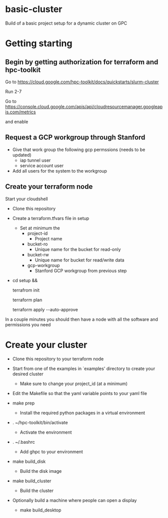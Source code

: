 # basic-cluster
Build of a basic project setup for a dynamic cluster on GPC

# Getting starting

## Begin by getting authorization for terraform and hpc-toolkit

Go to https://cloud.google.com/hpc-toolkit/docs/quickstarts/slurm-cluster

Run 2-7

Go to https://console.cloud.google.com/apis/api/cloudresourcemanager.googleapis.com/metrics

and enable

## Request a GCP workgroup through Stanford
  
  - Give that work group the following gcp permssions (needs to be updated)
    - iap tunnel user
    - service account user
  - Add all users for the system to the workgroup


## Create your terraform node

Start your cloudshell

- Clone this repository

- Create a terraform.tfvars file in setup

  - Set at minimum the 
    - project-id
      - Project name
    - bucket-ro
      - Unique name for the bucket for read-only
    - bucket-rw
      - Unique name for bucket for read/write data
    - gcp-workgroup
      - Stanford GCP workgroup from previous step
- cd setup &&

    terrafrom init

    terraform plan 
    
    terraform apply --auto-approve
    
 In a couple minutes you should then have a node with all the software and permissions you need
 
# Create your cluster 

- Clone this repository to your terraform node

- Start from one of the examples in `examples' directory to create your desired cluster
   - Make sure to change your project_id (at a minimum)
- Edit the Makefile so that the yaml variable points to your yaml file
- make prep
  - Install the required python packages in a virtual environment
- . ~/hpc-toolkit/bin/activate
  - Activate the environment
- . ~/.bashrc
  - Add ghpc to your environment
- make build_disk
  - Build the disk image
- make build_cluster
  - Build the cluster
- Optionally build a machine where people can open a display 
  - make build_desktop
